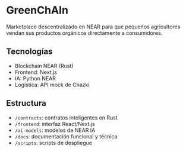 # GreenChAIn

Marketplace descentralizado en NEAR para que pequeños agricultores vendan sus productos orgánicos directamente a consumidores.

## Tecnologías
- Blockchain NEAR (Rust)
- Frontend: Next.js
- IA: Python NEAR
- Logística: API mock de Chazki

## Estructura
- `/contracts`: contratos inteligentes en Rust
- `/frontend`: interfaz React/Next.js
- `/ai-models`: modelos de NEAR IA
- `/docs`: documentación funcional y técnica
- `/scripts`: scripts de despliegue
